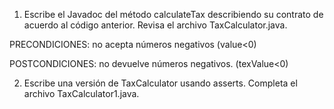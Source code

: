 1. Escribe el Javadoc del método calculateTax describiendo su contrato de acuerdo al código anterior. Revisa el archivo TaxCalculator.java.

PRECONDICIONES:  no acepta números negativos (value<0)

POSTCONDICIONES: no devuelve números negativos. (texValue<0)

2. Escribe una versión de TaxCalculator usando asserts. Completa el archivo TaxCalculator1.java.



